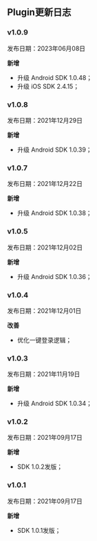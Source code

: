## Plugin更新日志

### v1.0.9

发布日期：2023年06月08日

**新增**

* 升级 Android SDK 1.0.48；
* 升级 iOS SDK 2.4.15；

### v1.0.8

发布日期：2021年12月29日

**新增**

* 升级 Android SDK 1.0.39；

### v1.0.7

发布日期：2021年12月22日

**新增**

* 升级 Android SDK 1.0.38；

### v1.0.5

发布日期：2021年12月02日

**新增**

* 升级 Android SDK 1.0.36；

### v1.0.4

发布日期：2021年12月01日

**改善**

* 优化一键登录逻辑；

### v1.0.3

发布日期：2021年11月19日

**新增**

* 升级 Android SDK 1.0.34；

### v1.0.2

发布日期：2021年09月17日

**新增**

* SDK 1.0.2发版；

### v1.0.1

发布日期：2021年09月17日

**新增**

* SDK 1.0.1发版；